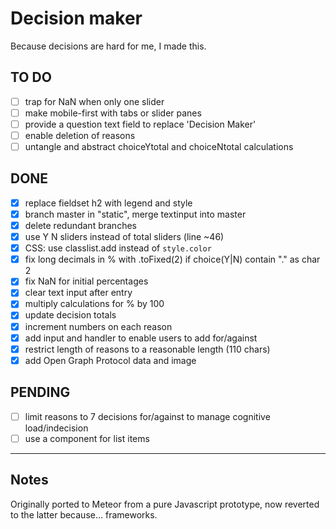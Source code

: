 # Decision maker

Because decisions are hard for me, I made this.

## TO DO

- [ ] trap for NaN when only one slider
- [ ] make mobile-first with tabs or slider panes
- [ ] provide a question text field to replace 'Decision Maker'
- [ ] enable deletion of reasons
- [ ] untangle and abstract choiceYtotal and choiceNtotal calculations

## DONE

- [x] replace fieldset h2 with legend and style
- [x] branch master in "static", merge textinput into master
- [x] delete redundant branches
- [x] use Y N sliders instead of total sliders (line ~46)
- [x] CSS: use classlist.add instead of `style.color`
- [x] fix long decimals in % with .toFixed(2) if choice(Y|N) contain "." as char 2
- [x] fix NaN for initial percentages
- [x] clear text input after entry
- [x] multiply calculations for % by 100
- [x] update decision totals
- [x] increment numbers on each reason
- [x] add input and handler to enable users to add for/against
- [x] restrict length of reasons to a reasonable length (110 chars)
- [x] add Open Graph Protocol data and image

## PENDING

- [ ] limit reasons to 7 decisions for/against to manage cognitive load/indecision
- [ ] use a component for list items

---

## Notes

Originally ported to Meteor from a pure Javascript prototype, now reverted to the latter because… frameworks.